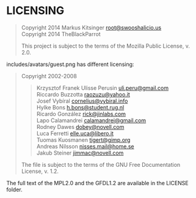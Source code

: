LICENSING
==================================

> Copyright 2014 Markus Kitsinger <root@swooshalicio.us>  
> Copyright 2014 TheBlackParrot  
>
> This project is subject to the terms of the Mozilla Public License, v. 2.0.

includes/avatars/guest.png has different licensing:
> Copyright 2002-2008  
>> Krzysztof Franek 
>> Ulisse Perusin <uli.peru@gmail.com>  
>> Riccardo Buzzotta <raozuzu@yahoo.it>  
>> Josef Vybíral <cornelius@vybiral.info>  
>> Hylke Bons <h.bons@student.rug.nl>  
>> Ricardo González <rick@jinlabs.com>  
>> Lapo Calamandrei <calamandrei@gmail.com>  
>> Rodney Dawes <dobey@novell.com>  
>> Luca Ferretti <elle.uca@libero.it>  
>> Tuomas Kuosmanen <tigert@gimp.org>  
>> Andreas Nilsson <nisses.mail@home.se>  
>> Jakub Steiner <jimmac@novell.com>  
>
> The file is subject to the terms of the GNU Free Documentation License, v. 1.2.

The full text of the MPL2.0 and the GFDL1.2 are available in the LICENSE folder.